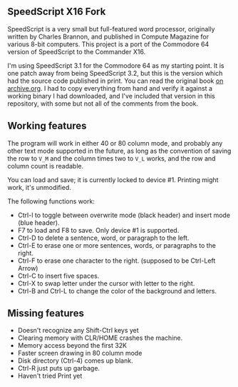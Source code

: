 SpeedScript X16 Fork
--------------------

SpeedScript is a very small but full-featured word processor, originally written 
by Charles Brannon, and published in Compute Magazine for various 8-bit
computers. This project is a port of the Commodore 64 version of SpeedScript
to the Commander X16.

I'm using SpeedScript 3.1 for the Commodore 64 as my starting point. It is
one patch away from being SpeedScript 3.2, but this is the version which
had the source code published in print.  You can read the original book
[on archive.org][1].  I had to copy everything from hand and verify it
against a working binary I had downloaded, and I've included that version
in this repository, with some but not all of the comments from the book.

[1]: https://archive.org/details/Computes_Speedscript

Working features
----------------

The program will work in either 40 or 80 column mode, and probably any
other text mode supported in the future, as long as the convention of
saving the row to `V_M` and the column times two to `V_L` works, and
the row and column count is readable.

You can load and save; it is currently locked to device #1.  Printing
might work, it's unmodified.

The following functions work:

* Ctrl-I to toggle between overwrite mode (black header) and insert mode 
  (blue header).
* F7 to load and F8 to save.  Only device #1 is supported.
* Ctrl-D to delete a sentence, word, or paragraph to the left.
* Ctrl-E to erase one or more sentences, words, or paragraphs to the right.
* Ctrl-F to erase one character to the right.  (supposed to be Ctrl-Left Arrow)
* Ctrl-C to insert five spaces.
* Ctrl-X to swap letter under the cursor with letter to the right.
* Ctrl-B and Ctrl-L to change the color of the background and letters.

Missing features
----------------

* Doesn't recognize any Shift-Ctrl keys yet
* Clearing memory with CLR/HOME crashes the machine.
* Memory access beyond the first 32K
* Faster screen drawing in 80 column mode
* Disk directory (Ctrl-4) comes up blank.
* Ctrl-R just puts up garbage.
* Haven't tried Print yet

